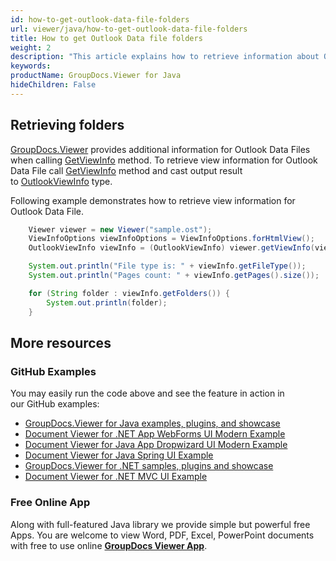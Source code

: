 ```yaml
---
id: how-to-get-outlook-data-file-folders
url: viewer/java/how-to-get-outlook-data-file-folders
title: How to get Outlook Data file folders
weight: 2
description: "This article explains how to retrieve information about Outlook Data File with GroupDocs.Viewer within your Java applications."
keywords: 
productName: GroupDocs.Viewer for Java
hideChildren: False
---
```

## Retrieving folders

[GroupDocs.Viewer](https://products.groupdocs.com/viewer) provides additional information for Outlook Data Files when calling [GetViewInfo](https://apireference.groupdocs.com/java/viewer/groupdocs.viewer/viewer/methods/getviewinfo) method. To retrieve view information for Outlook Data File call [GetViewInfo](https://apireference.groupdocs.com/java/viewer/groupdocs.viewer/viewer/methods/getviewinfo) method and cast output result to [OutlookViewInfo](https://apireference.groupdocs.com/java/viewer/groupdocs.viewer.results/outlookviewinfo) type.

Following example demonstrates how to retrieve view information for Outlook Data File.

```java
    Viewer viewer = new Viewer("sample.ost");
    ViewInfoOptions viewInfoOptions = ViewInfoOptions.forHtmlView();
    OutlookViewInfo viewInfo = (OutlookViewInfo) viewer.getViewInfo(viewInfoOptions);

    System.out.println("File type is: " + viewInfo.getFileType());
    System.out.println("Pages count: " + viewInfo.getPages().size());

    for (String folder : viewInfo.getFolders()) {
        System.out.println(folder);
    }
```

## More resources
### GitHub Examples
You may easily run the code above and see the feature in action in our GitHub examples:
*   [GroupDocs.Viewer for Java examples, plugins, and showcase](https://github.com/groupdocs-viewer/GroupDocs.Viewer-for-Java)
*   [Document Viewer for .NET App WebForms UI Modern Example](https://github.com/groupdocs-viewer/GroupDocs.Viewer-for-Java-WebForms)    
*   [Document Viewer for Java App Dropwizard UI Modern Example](https://github.com/groupdocs-viewer/GroupDocs.Viewer-for-Java-Dropwizard)    
*   [Document Viewer for Java Spring UI Example](https://github.com/groupdocs-viewer/GroupDocs.Viewer-for-Java-Spring)
*   [GroupDocs.Viewer for .NET samples, plugins and showcase](https://github.com/groupdocs-viewer/GroupDocs.Viewer-for-.NET)
*   [Document Viewer for .NET MVC UI Example](https://github.com/groupdocs-viewer/GroupDocs.Viewer-for-Java-MVC)     

### Free Online App
Along with full-featured Java library we provide simple but powerful free Apps.
You are welcome to view Word, PDF, Excel, PowerPoint documents with free to use online **[GroupDocs Viewer App](https://products.groupdocs.app/viewer)**.